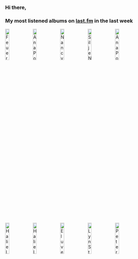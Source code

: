 ### Hi there, 

### My most listened albums on [last.fm](https://www.last.fm/user/jfdesignnet) in the last week

[<img src='https://lastfm.freetls.fastly.net/i/u/300x300/623874e62efd6244b450eb662363282c.jpg' width='16%' height='16%' alt='Feuerschwanz - Fegefeuer (Deluxe Version)'>](https://www.last.fm/music/feuerschwanz/fegefeuer%2b%2528deluxe%2bversion%2529)&nbsp;
[<img src='https://lastfm.freetls.fastly.net/i/u/300x300/f83764a557d2d4f94cc273c614fb279d.jpg' width='16%' height='16%' alt='Ana Popovic - Trilogy (Full Album)'>](https://www.last.fm/music/ana%2bpopovic/trilogy%2b%2528full%2balbum%2529)&nbsp;
[<img src='https://lastfm.freetls.fastly.net/i/u/300x300/ac19172600395aa4452b6fe12e66cece.jpg' width='16%' height='16%' alt='Nancy LaMott - Ask Me Again'>](https://www.last.fm/music/nancy%2blamott/ask%2bme%2bagain)&nbsp;
[<img src='https://lastfm.freetls.fastly.net/i/u/300x300/6ee403597a4bc1b5a1d73f871c544caf.jpg' width='16%' height='16%' alt='Silje Nergaard - Silje Nergaard'>](https://www.last.fm/music/silje%2bnergaard/silje%2bnergaard)&nbsp;
[<img src='https://lastfm.freetls.fastly.net/i/u/300x300/38d9292ed49051d87fc5d030a8bad0cd.jpg' width='16%' height='16%' alt='Ana Popovic - Live for Live'>](https://www.last.fm/music/ana%2bpopovic/live%2bfor%2blive)&nbsp;
<br>
[<img src='https://lastfm.freetls.fastly.net/i/u/300x300/ba3f68c7b0dd1c09cd20145049af2836.jpg' width='16%' height='16%' alt='Halie Loren - LIVE AT COTTON CLUB'>](https://www.last.fm/music/halie%2bloren/live%2bat%2bcotton%2bclub)&nbsp;
[<img src='https://lastfm.freetls.fastly.net/i/u/300x300/a3437d5d116e4faecf7685bed7eccba3.jpg' width='16%' height='16%' alt='Halie Loren - THE BEST COLLECTION'>](https://www.last.fm/music/halie%2bloren/the%2bbest%2bcollection)&nbsp;
[<img src='https://lastfm.freetls.fastly.net/i/u/300x300/fb2f8081afecbab3dea25a40ec1a551c.jpg' width='16%' height='16%' alt='Eluveitie - Slania (10 Years)'>](https://www.last.fm/music/eluveitie/slania%2b%252810%2byears%2529)&nbsp;
[<img src='https://lastfm.freetls.fastly.net/i/u/300x300/da85f360687be07840ac3db1c28dbfe1.jpg' width='16%' height='16%' alt='Lyn Stanley - Interludes'>](https://www.last.fm/music/lyn%2bstanley/interludes)&nbsp;
[<img src='https://lastfm.freetls.fastly.net/i/u/300x300/38bebf4e2e107deab3cbf032dbffe0c9.jpg' width='16%' height='16%' alt='Peter Gundry - The Witching Hour'>](https://www.last.fm/music/peter%2bgundry/the%2bwitching%2bhour)&nbsp;
<br>
